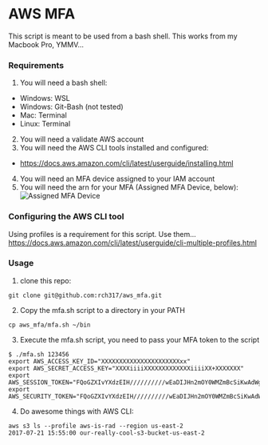 # AWS MFA


This script is meant to be used from a bash shell. This works from my Macbook Pro,  YMMV...


### Requirements
1) You will need a bash shell:
  - Windows:  WSL
  - Windows: Git-Bash (not tested)
  - Mac: Terminal
  - Linux: Terminal

2) You will need a validate AWS account
3) You will need the AWS CLI tools installed and configured:
  - https://docs.aws.amazon.com/cli/latest/userguide/installing.html  
4) You will need an MFA device assigned to your IAM account
5) You will need the arn for your MFA (Assigned MFA Device, below):
![Assigned MFA Device](https://github.com/rch317/aws_mfa/blob/master/images/virtual_device.png)

### Configuring the AWS CLI tool
Using profiles is a requirement for this script.  Use them...  
https://docs.aws.amazon.com/cli/latest/userguide/cli-multiple-profiles.html


### Usage
1) clone this repo:  

```
git clone git@github.com:rch317/aws_mfa.git
```

2) Copy the mfa.sh script to a directory in your PATH  

```
cp aws_mfa/mfa.sh ~/bin
```

3) Execute the mfa.sh script, you need to pass your MFA token to the script

```
$ ./mfa.sh 123456
export AWS_ACCESS_KEY_ID="XXXXXXXXXXXXXXXXXXXXXXxx"
export AWS_SECRET_ACCESS_KEY="XXXXiiiiXXXXXXXXXXXXXiiiiXX+XXXXXXX"
export AWS_SESSION_TOKEN="FQoGZXIvYXdzEIH//////////wEaDIJHn2mOY0WMZmBcSiKwAdWgxig7uCZlyb4U8vw2pfJygbdIvnwvdUJ0YxGYWeVh9EY9iUAzBeCWQQjSqirABCXyoW7FyA5YSqeo/hnkEtjiEowqvMgXOzDLmgfcinCAA55trb+V/L8wl6j27X4rdy0Q9o4TfhZjksSlptI6T3YRfFvTxhB7HQUnDTB+AJ0c++3+DrcYqRloq4e/qLcLT8p/4L1WD0rfF6W5Zo+vcq/eKOPYlt8F"
export AWS_SECURITY_TOKEN="FQoGZXIvYXdzEIH//////////wEaDIJHn2mOY0WMZmBcSiKwAdWgxig7uCZlyb4U8vw2pfJygbdIvnwvdUJ0YxGYWeVh9EY9iUAzBeCWQQjSqirABCXyoW7FyA5YSqeo/hnkEtjiEowqvMgXOzDLmgfcinCAA55trb+V/L8wl6j27X4rdy0Q9o4TfhZjksSlptI6T3YRfFvTxhB7HQUnDTB+AJ0c++3+DrcYqRloq4e/qLcLT8p/4L1WD0rfF6W5Zo+vcq/eKOPYlt8F"

```

4) Do awesome things with AWS CLI:

```
aws s3 ls --profile aws-is-rad --region us-east-2
2017-07-21 15:55:00 our-really-cool-s3-bucket-us-east-2
```

